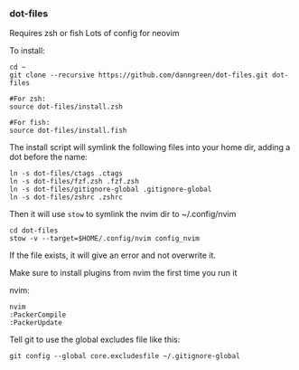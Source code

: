 ### dot-files

Requires zsh or fish
Lots of config for neovim

To install:

```
cd ~
git clone --recursive https://github.com/danngreen/dot-files.git dot-files

#For zsh:
source dot-files/install.zsh

#For fish:
source dot-files/install.fish
```

The install script will symlink the following files into your home dir, adding a dot before the name:

```
ln -s dot-files/ctags .ctags
ln -s dot-files/fzf.zsh .fzf.zsh
ln -s dot-files/gitignore-global .gitignore-global  
ln -s dot-files/zshrc .zshrc
```

Then it will use `stow` to symlink the nvim dir to ~/.config/nvim

```
cd dot-files
stow -v --target=$HOME/.config/nvim config_nvim
```

If the file exists, it will give an error and not overwrite it.

Make sure to install plugins from nvim the first time you run it

nvim:
```
nvim
:PackerCompile
:PackerUpdate
```


Tell git to use the global excludes file like this:

```
git config --global core.excludesfile ~/.gitignore-global
```

